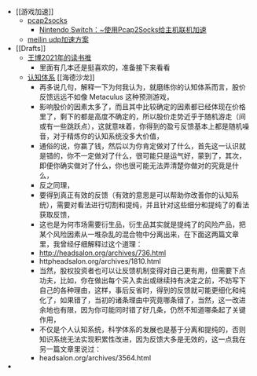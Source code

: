 - [[游戏加速]]
	- [pcap2socks](https://github.com/zhxie/pcap2socks)
		- [Nintendo Switch：~使用Pcap2Socks给主机联机加速](https://zankyo.cc/3389/)
	- [meilin udp加速方案](https://git.luxing.im/hlx98007/UDPspeeder/-/wikis/koolshare%E7%89%88%E6%A2%85%E6%9E%97%E5%9B%BA%E4%BB%B6UDPspeeder%E5%92%8Cudp2raw%E4%B8%B2%E8%81%94%E7%9A%84%E5%AE%8C%E6%95%B4%E8%AE%BE%E7%BD%AE)
- [[Drafts]]
	- [王博2021年的读书推](https://vagabond-mambo-89f.notion.site/2021-dbc960274a54455092752004d2a1055e)
		- 里面有几本还是挺喜欢的，准备接下来看看
	- [认知体系](https://share.api.weibo.cn/share/276085671.html?weibo_id=4725490227352002) [[海德沙龙]]
		- 再多说几句，解释一下为何我认为，就磨练你的认知体系而言，股价反馈远远不如像 Metaculus 这种预测游戏，
		- 影响股价的因素太多了，而且其中比较确定的因素都已经体现在价格里了，剩下的都是高度不确定的，所以股价走势近乎于随机游走（间或有一些跳跃点），这就意味着，你得到的盈亏反馈基本上都是随机噪音，对于精炼你的认知系统没多大价值，
		- 通俗的说，你赢了钱，然后以为你肯定做对了什么，首先这一认识就是错的，你不一定做对了什么，很可能只是运气好，蒙到了，其次，即便你确实做对了什么，你也很可能无法弄清楚你做对的究竟是什么，
		- 反之同理，
		- 要得到真正有效的反馈（有效的意思是可以帮助你改善你的认知系统），需要对看法进行切割和提纯，并且针对这些细分和提纯了的看法获取反馈，
		- 这也是为何市场需要衍生品，衍生品其实就是提纯了的风险产品，把某个风险因素从一堆杂乱的混合物中分离出来，在下面这两篇文章里，我曾经仔细解释过这个道理：
		- http://headsalon.org/archives/736.html
		- httpheadsalon.org/archives/1810.html
		- 当然，股权投资者也可以让反馈机制变得对自己更有用，但需要下点功夫，比如，你在做出每个买入卖出或继续持有决定之前，不妨写下自己的各种理由，这样，事后反省时，得到的反馈就可能更细化和纯化了，如果错了，当初的诸条理由中究竟哪条错了，当然，这一改进余地也有限，因为你可能同时错了好几条，仍然不知道哪条起了关键作用，
		- 不仅是个人认知系统，科学体系的发展也是基于分离和提纯的，否则知识系统无法实现积累性改进，因为反馈大多是无效的，这一点我在另一篇文章里说过：
		- headsalon.org/archives/3564.html
-